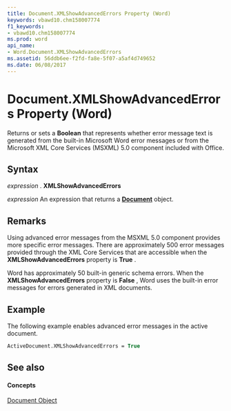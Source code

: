 ```yaml
---
title: Document.XMLShowAdvancedErrors Property (Word)
keywords: vbawd10.chm158007774
f1_keywords:
- vbawd10.chm158007774
ms.prod: word
api_name:
- Word.Document.XMLShowAdvancedErrors
ms.assetid: 56ddb6ee-f2fd-fa8e-5f07-a5af4d749652
ms.date: 06/08/2017
---
```



# Document.XMLShowAdvancedErrors Property (Word)

Returns or sets a **Boolean** that represents whether error message text is generated from the built-in Microsoft Word error messages or from the Microsoft XML Core Services (MSXML) 5.0 component included with Office.


## Syntax

 _expression_ . **XMLShowAdvancedErrors**

 _expression_ An expression that returns a **[Document](document-object-word.md)** object.


## Remarks

Using advanced error messages from the MSXML 5.0 component provides more specific error messages. There are approximately 500 error messages provided through the XML Core Services that are accessible when the **XMLShowAdvancedErrors** property is **True** .

Word has approximately 50 built-in generic schema errors. When the **XMLShowAdvancedErrors** property is **False** , Word uses the built-in error messages for errors generated in XML documents.


## Example

The following example enables advanced error messages in the active document.


```vb
ActiveDocument.XMLShowAdvancedErrors = True
```


## See also


#### Concepts


[Document Object](document-object-word.md)

